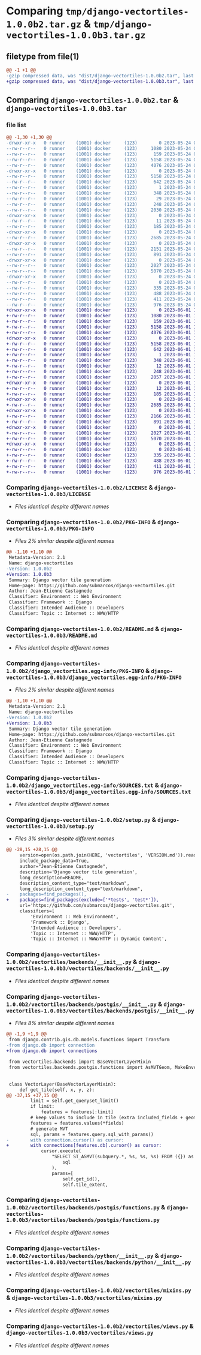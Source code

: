 # Comparing `tmp/django-vectortiles-1.0.0b2.tar.gz` & `tmp/django-vectortiles-1.0.0b3.tar.gz`

## filetype from file(1)

```diff
@@ -1 +1 @@
-gzip compressed data, was "dist/django-vectortiles-1.0.0b2.tar", last modified: Wed May 24 08:38:55 2023, max compression
+gzip compressed data, was "dist/django-vectortiles-1.0.0b3.tar", last modified: Thu Jun  1 14:56:14 2023, max compression
```

## Comparing `django-vectortiles-1.0.0b2.tar` & `django-vectortiles-1.0.0b3.tar`

### file list

```diff
@@ -1,30 +1,30 @@
-drwxr-xr-x   0 runner    (1001) docker     (123)        0 2023-05-24 08:38:55.000000 django-vectortiles-1.0.0b2/
--rw-r--r--   0 runner    (1001) docker     (123)     1080 2023-05-24 08:38:47.000000 django-vectortiles-1.0.0b2/LICENSE
--rw-r--r--   0 runner    (1001) docker     (123)      159 2023-05-24 08:38:47.000000 django-vectortiles-1.0.0b2/MANIFEST.in
--rw-r--r--   0 runner    (1001) docker     (123)     5158 2023-05-24 08:38:55.000000 django-vectortiles-1.0.0b2/PKG-INFO
--rw-r--r--   0 runner    (1001) docker     (123)     4076 2023-05-24 08:38:47.000000 django-vectortiles-1.0.0b2/README.md
-drwxr-xr-x   0 runner    (1001) docker     (123)        0 2023-05-24 08:38:55.000000 django-vectortiles-1.0.0b2/django_vectortiles.egg-info/
--rw-r--r--   0 runner    (1001) docker     (123)     5158 2023-05-24 08:38:55.000000 django-vectortiles-1.0.0b2/django_vectortiles.egg-info/PKG-INFO
--rw-r--r--   0 runner    (1001) docker     (123)      642 2023-05-24 08:38:55.000000 django-vectortiles-1.0.0b2/django_vectortiles.egg-info/SOURCES.txt
--rw-r--r--   0 runner    (1001) docker     (123)        1 2023-05-24 08:38:55.000000 django-vectortiles-1.0.0b2/django_vectortiles.egg-info/dependency_links.txt
--rw-r--r--   0 runner    (1001) docker     (123)      348 2023-05-24 08:38:55.000000 django-vectortiles-1.0.0b2/django_vectortiles.egg-info/requires.txt
--rw-r--r--   0 runner    (1001) docker     (123)       29 2023-05-24 08:38:55.000000 django-vectortiles-1.0.0b2/django_vectortiles.egg-info/top_level.txt
--rw-r--r--   0 runner    (1001) docker     (123)      248 2023-05-24 08:38:55.000000 django-vectortiles-1.0.0b2/setup.cfg
--rw-r--r--   0 runner    (1001) docker     (123)     2030 2023-05-24 08:38:47.000000 django-vectortiles-1.0.0b2/setup.py
-drwxr-xr-x   0 runner    (1001) docker     (123)        0 2023-05-24 08:38:55.000000 django-vectortiles-1.0.0b2/vectortiles/
--rw-r--r--   0 runner    (1001) docker     (123)       11 2023-05-24 08:38:47.000000 django-vectortiles-1.0.0b2/vectortiles/VERSION.md
--rw-r--r--   0 runner    (1001) docker     (123)      185 2023-05-24 08:38:47.000000 django-vectortiles-1.0.0b2/vectortiles/__init__.py
-drwxr-xr-x   0 runner    (1001) docker     (123)        0 2023-05-24 08:38:55.000000 django-vectortiles-1.0.0b2/vectortiles/backends/
--rw-r--r--   0 runner    (1001) docker     (123)     2685 2023-05-24 08:38:47.000000 django-vectortiles-1.0.0b2/vectortiles/backends/__init__.py
-drwxr-xr-x   0 runner    (1001) docker     (123)        0 2023-05-24 08:38:55.000000 django-vectortiles-1.0.0b2/vectortiles/backends/postgis/
--rw-r--r--   0 runner    (1001) docker     (123)     2151 2023-05-24 08:38:47.000000 django-vectortiles-1.0.0b2/vectortiles/backends/postgis/__init__.py
--rw-r--r--   0 runner    (1001) docker     (123)      891 2023-05-24 08:38:47.000000 django-vectortiles-1.0.0b2/vectortiles/backends/postgis/functions.py
-drwxr-xr-x   0 runner    (1001) docker     (123)        0 2023-05-24 08:38:55.000000 django-vectortiles-1.0.0b2/vectortiles/backends/python/
--rw-r--r--   0 runner    (1001) docker     (123)     2027 2023-05-24 08:38:47.000000 django-vectortiles-1.0.0b2/vectortiles/backends/python/__init__.py
--rw-r--r--   0 runner    (1001) docker     (123)     5070 2023-05-24 08:38:47.000000 django-vectortiles-1.0.0b2/vectortiles/mixins.py
-drwxr-xr-x   0 runner    (1001) docker     (123)        0 2023-05-24 08:38:55.000000 django-vectortiles-1.0.0b2/vectortiles/rest_framework/
--rw-r--r--   0 runner    (1001) docker     (123)        0 2023-05-24 08:38:47.000000 django-vectortiles-1.0.0b2/vectortiles/rest_framework/__init__.py
--rw-r--r--   0 runner    (1001) docker     (123)      335 2023-05-24 08:38:47.000000 django-vectortiles-1.0.0b2/vectortiles/rest_framework/renderers.py
--rw-r--r--   0 runner    (1001) docker     (123)      488 2023-05-24 08:38:47.000000 django-vectortiles-1.0.0b2/vectortiles/rest_framework/views.py
--rw-r--r--   0 runner    (1001) docker     (123)      411 2023-05-24 08:38:47.000000 django-vectortiles-1.0.0b2/vectortiles/settings.py
--rw-r--r--   0 runner    (1001) docker     (123)      976 2023-05-24 08:38:47.000000 django-vectortiles-1.0.0b2/vectortiles/views.py
+drwxr-xr-x   0 runner    (1001) docker     (123)        0 2023-06-01 14:56:14.000000 django-vectortiles-1.0.0b3/
+-rw-r--r--   0 runner    (1001) docker     (123)     1080 2023-06-01 14:56:11.000000 django-vectortiles-1.0.0b3/LICENSE
+-rw-r--r--   0 runner    (1001) docker     (123)      159 2023-06-01 14:56:11.000000 django-vectortiles-1.0.0b3/MANIFEST.in
+-rw-r--r--   0 runner    (1001) docker     (123)     5158 2023-06-01 14:56:14.000000 django-vectortiles-1.0.0b3/PKG-INFO
+-rw-r--r--   0 runner    (1001) docker     (123)     4076 2023-06-01 14:56:11.000000 django-vectortiles-1.0.0b3/README.md
+drwxr-xr-x   0 runner    (1001) docker     (123)        0 2023-06-01 14:56:14.000000 django-vectortiles-1.0.0b3/django_vectortiles.egg-info/
+-rw-r--r--   0 runner    (1001) docker     (123)     5158 2023-06-01 14:56:14.000000 django-vectortiles-1.0.0b3/django_vectortiles.egg-info/PKG-INFO
+-rw-r--r--   0 runner    (1001) docker     (123)      642 2023-06-01 14:56:14.000000 django-vectortiles-1.0.0b3/django_vectortiles.egg-info/SOURCES.txt
+-rw-r--r--   0 runner    (1001) docker     (123)        1 2023-06-01 14:56:14.000000 django-vectortiles-1.0.0b3/django_vectortiles.egg-info/dependency_links.txt
+-rw-r--r--   0 runner    (1001) docker     (123)      348 2023-06-01 14:56:14.000000 django-vectortiles-1.0.0b3/django_vectortiles.egg-info/requires.txt
+-rw-r--r--   0 runner    (1001) docker     (123)       12 2023-06-01 14:56:14.000000 django-vectortiles-1.0.0b3/django_vectortiles.egg-info/top_level.txt
+-rw-r--r--   0 runner    (1001) docker     (123)      248 2023-06-01 14:56:14.000000 django-vectortiles-1.0.0b3/setup.cfg
+-rw-r--r--   0 runner    (1001) docker     (123)     2057 2023-06-01 14:56:11.000000 django-vectortiles-1.0.0b3/setup.py
+drwxr-xr-x   0 runner    (1001) docker     (123)        0 2023-06-01 14:56:14.000000 django-vectortiles-1.0.0b3/vectortiles/
+-rw-r--r--   0 runner    (1001) docker     (123)       12 2023-06-01 14:56:11.000000 django-vectortiles-1.0.0b3/vectortiles/VERSION.md
+-rw-r--r--   0 runner    (1001) docker     (123)      185 2023-06-01 14:56:11.000000 django-vectortiles-1.0.0b3/vectortiles/__init__.py
+drwxr-xr-x   0 runner    (1001) docker     (123)        0 2023-06-01 14:56:14.000000 django-vectortiles-1.0.0b3/vectortiles/backends/
+-rw-r--r--   0 runner    (1001) docker     (123)     2685 2023-06-01 14:56:11.000000 django-vectortiles-1.0.0b3/vectortiles/backends/__init__.py
+drwxr-xr-x   0 runner    (1001) docker     (123)        0 2023-06-01 14:56:14.000000 django-vectortiles-1.0.0b3/vectortiles/backends/postgis/
+-rw-r--r--   0 runner    (1001) docker     (123)     2166 2023-06-01 14:56:11.000000 django-vectortiles-1.0.0b3/vectortiles/backends/postgis/__init__.py
+-rw-r--r--   0 runner    (1001) docker     (123)      891 2023-06-01 14:56:11.000000 django-vectortiles-1.0.0b3/vectortiles/backends/postgis/functions.py
+drwxr-xr-x   0 runner    (1001) docker     (123)        0 2023-06-01 14:56:14.000000 django-vectortiles-1.0.0b3/vectortiles/backends/python/
+-rw-r--r--   0 runner    (1001) docker     (123)     2027 2023-06-01 14:56:11.000000 django-vectortiles-1.0.0b3/vectortiles/backends/python/__init__.py
+-rw-r--r--   0 runner    (1001) docker     (123)     5070 2023-06-01 14:56:11.000000 django-vectortiles-1.0.0b3/vectortiles/mixins.py
+drwxr-xr-x   0 runner    (1001) docker     (123)        0 2023-06-01 14:56:14.000000 django-vectortiles-1.0.0b3/vectortiles/rest_framework/
+-rw-r--r--   0 runner    (1001) docker     (123)        0 2023-06-01 14:56:11.000000 django-vectortiles-1.0.0b3/vectortiles/rest_framework/__init__.py
+-rw-r--r--   0 runner    (1001) docker     (123)      335 2023-06-01 14:56:11.000000 django-vectortiles-1.0.0b3/vectortiles/rest_framework/renderers.py
+-rw-r--r--   0 runner    (1001) docker     (123)      488 2023-06-01 14:56:11.000000 django-vectortiles-1.0.0b3/vectortiles/rest_framework/views.py
+-rw-r--r--   0 runner    (1001) docker     (123)      411 2023-06-01 14:56:11.000000 django-vectortiles-1.0.0b3/vectortiles/settings.py
+-rw-r--r--   0 runner    (1001) docker     (123)      976 2023-06-01 14:56:11.000000 django-vectortiles-1.0.0b3/vectortiles/views.py
```

### Comparing `django-vectortiles-1.0.0b2/LICENSE` & `django-vectortiles-1.0.0b3/LICENSE`

 * *Files identical despite different names*

### Comparing `django-vectortiles-1.0.0b2/PKG-INFO` & `django-vectortiles-1.0.0b3/PKG-INFO`

 * *Files 2% similar despite different names*

```diff
@@ -1,10 +1,10 @@
 Metadata-Version: 2.1
 Name: django-vectortiles
-Version: 1.0.0b2
+Version: 1.0.0b3
 Summary: Django vector tile generation
 Home-page: https://github.com/submarcos/django-vectortiles.git
 Author: Jean-Etienne Castagnede
 Classifier: Environment :: Web Environment
 Classifier: Framework :: Django
 Classifier: Intended Audience :: Developers
 Classifier: Topic :: Internet :: WWW/HTTP
```

### Comparing `django-vectortiles-1.0.0b2/README.md` & `django-vectortiles-1.0.0b3/README.md`

 * *Files identical despite different names*

### Comparing `django-vectortiles-1.0.0b2/django_vectortiles.egg-info/PKG-INFO` & `django-vectortiles-1.0.0b3/django_vectortiles.egg-info/PKG-INFO`

 * *Files 2% similar despite different names*

```diff
@@ -1,10 +1,10 @@
 Metadata-Version: 2.1
 Name: django-vectortiles
-Version: 1.0.0b2
+Version: 1.0.0b3
 Summary: Django vector tile generation
 Home-page: https://github.com/submarcos/django-vectortiles.git
 Author: Jean-Etienne Castagnede
 Classifier: Environment :: Web Environment
 Classifier: Framework :: Django
 Classifier: Intended Audience :: Developers
 Classifier: Topic :: Internet :: WWW/HTTP
```

### Comparing `django-vectortiles-1.0.0b2/django_vectortiles.egg-info/SOURCES.txt` & `django-vectortiles-1.0.0b3/django_vectortiles.egg-info/SOURCES.txt`

 * *Files identical despite different names*

### Comparing `django-vectortiles-1.0.0b2/setup.py` & `django-vectortiles-1.0.0b3/setup.py`

 * *Files 3% similar despite different names*

```diff
@@ -28,15 +28,15 @@
     version=open(os.path.join(HERE, 'vectortiles', 'VERSION.md')).read().strip(),
     include_package_data=True,
     author="Jean-Etienne Castagnede",
     description='Django vector tile generation',
     long_description=README,
     description_content_type="text/markdown",
     long_description_content_type="text/markdown",
-    packages=find_packages(),
+    packages=find_packages(exclude=['*tests', 'test*']),
     url='https://github.com/submarcos/django-vectortiles.git',
     classifiers=[
         'Environment :: Web Environment',
         'Framework :: Django',
         'Intended Audience :: Developers',
         'Topic :: Internet :: WWW/HTTP',
         'Topic :: Internet :: WWW/HTTP :: Dynamic Content',
```

### Comparing `django-vectortiles-1.0.0b2/vectortiles/backends/__init__.py` & `django-vectortiles-1.0.0b3/vectortiles/backends/__init__.py`

 * *Files identical despite different names*

### Comparing `django-vectortiles-1.0.0b2/vectortiles/backends/postgis/__init__.py` & `django-vectortiles-1.0.0b3/vectortiles/backends/postgis/__init__.py`

 * *Files 8% similar despite different names*

```diff
@@ -1,9 +1,9 @@
 from django.contrib.gis.db.models.functions import Transform
-from django.db import connection
+from django.db import connections
 
 from vectortiles.backends import BaseVectorLayerMixin
 from vectortiles.backends.postgis.functions import AsMVTGeom, MakeEnvelope
 
 
 class VectorLayer(BaseVectorLayerMixin):
     def get_tile(self, x, y, z):
@@ -37,15 +37,15 @@
         limit = self.get_queryset_limit()
         if limit:
             features = features[:limit]
         # keep values to include in tile (extra included_fields + geometry)
         features = features.values(*fields)
         # generate MVT
         sql, params = features.query.sql_with_params()
-        with connection.cursor() as cursor:
+        with connections[features.db].cursor() as cursor:
             cursor.execute(
                 "SELECT ST_ASMVT(subquery.*, %s, %s, %s) FROM ({}) as subquery".format(
                     sql
                 ),
                 params=[
                     self.get_id(),
                     self.tile_extent,
```

### Comparing `django-vectortiles-1.0.0b2/vectortiles/backends/postgis/functions.py` & `django-vectortiles-1.0.0b3/vectortiles/backends/postgis/functions.py`

 * *Files identical despite different names*

### Comparing `django-vectortiles-1.0.0b2/vectortiles/backends/python/__init__.py` & `django-vectortiles-1.0.0b3/vectortiles/backends/python/__init__.py`

 * *Files identical despite different names*

### Comparing `django-vectortiles-1.0.0b2/vectortiles/mixins.py` & `django-vectortiles-1.0.0b3/vectortiles/mixins.py`

 * *Files identical despite different names*

### Comparing `django-vectortiles-1.0.0b2/vectortiles/views.py` & `django-vectortiles-1.0.0b3/vectortiles/views.py`

 * *Files identical despite different names*

